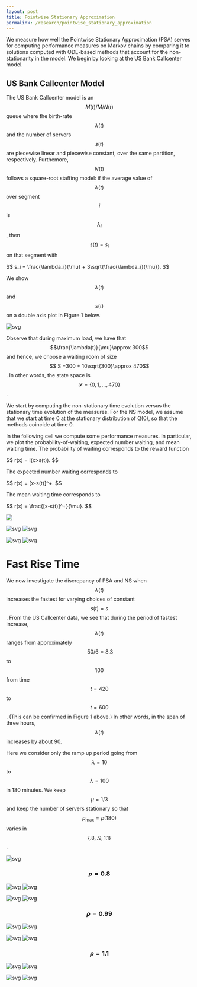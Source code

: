 ```yaml
---
layout: post
title: Pointwise Stationary Approximation
permalink: /research/pointwise_stationary_approximation
---
```



We measure how well the Pointwise Stationary Approximation (PSA) serves for computing performance measures on Markov chains by comparing it to solutions computed with ODE-based methods that account for the non-stationarity in the model. We begin by looking at the US Bank Callcenter model. 

## US Bank Callcenter Model


The US Bank Callcenter model is an $$M(t)/M/N(t)$$ queue where the birth-rate $$\lambda(t)$$ and the number of servers $$s(t)$$ are piecewise linear and piecewise constant, over the same partition, respectively. Furthemore, $$N(t)$$ follows a square-root staffing model: if the average value of $$\lambda(t)$$ over segment $$i$$ is $$\lambda_i$$, then $$s(t)=s_i$$ on that segment with


<p>
$$
s_i  = \frac{\lambda_i}{\mu} + 3\sqrt{\frac{\lambda_i}{\mu}}.
$$
</p>

We show $$\lambda(t)$$ and $$s(t)$$ on a double axis plot in Figure 1 below.

![svg](/files/Research/Pointwise_Stationary_Approximation/lambda.svg)



Observe that during maximum load, we have that $$\frac{\lambda(t)}{\mu}\approx 300$$ and hence, we choose a waiting room of size $$ S =300 + 10\sqrt{300}\approx 470$$. In other words, the state space is $$\mathcal{S} = \{0,1,...,470\}$$.



We start by computing the non-stationary time evolution versus the stationary time evolution of the measures. For the NS model, we assume that we start at time 0 at the stationary distribution of Q(0), so that the methods coincide at time 0. 

In the following cell we compute some performance measures. In particular, we plot the probability-of-waiting, expected number waiting, and mean waiting time. The probability of waiting corresponds to the reward function

<p>
$$
r(x) = I(x>s(t)).
$$
</p>

The expected number waiting corresponds to
<p>
$$
r(x) = [x-s(t)]^+.
$$
</p>

The mean waiting time corresponds to

<p>
$$
r(x) = \frac{[x-s(t)]^+}{\mu}.
$$
</p>




<img src="/files/Research/Pointwise_Stationary_Approximation/US_Bank.gif" />



![svg](/files/Research/Pointwise_Stationary_Approximation/prob_values.svg)
![svg](/files/Research/Pointwise_Stationary_Approximation/prob_rel_error.svg)


![svg](/files/Research/Pointwise_Stationary_Approximation/exp_wait_values.svg)
![svg](/files/Research/Pointwise_Stationary_Approximation/exp_wait_rel_error.svg)


# Fast Rise Time

We now investigate the discrepancy of PSA and NS when $$\lambda(t)$$ increases the fastest for varying choices of constant $$s(t)=s$$. From the US Callcenter data, we see that during the period of fastest increase, $$\lambda(t)$$ ranges from approximately $$~50/6 = 8.3$$ to $$100$$ from time $$t=420$$ to $$t=600$$. (This can be confirmed in Figure 1 above.) In other words, in the span of three hours, $$\lambda(t)$$ increases by about 90. 

Here we consider only the ramp up period going from $$\lambda=10$$ to $$\lambda =100$$ in 180 minutes. We keep $$\mu=1/3$$ and keep the number of servers stationary so that $$\rho_{\max} = \rho(180)$$ varies in $$\{.8,.9,1.1\}$$. 







![svg](/files/Research/Pointwise_Stationary_Approximation/fast_rise_segment.svg)



### $$\rho=0.8$$ 

![svg](/files/Research/Pointwise_Stationary_Approximation/fast_rise_prob_values_.8.svg)
![svg](/files/Research/Pointwise_Stationary_Approximation/fast_rise_prob_rel_error_.8.svg)


![svg](/files/Research/Pointwise_Stationary_Approximation/fast_rise_exp_wait_values_.8.svg)
![svg](/files/Research/Pointwise_Stationary_Approximation/fast_rise_exp_wait_rel_error_.8.svg)


### $$\rho=0.99$$ 
![svg](/files/Research/Pointwise_Stationary_Approximation/fast_rise_prob_values_.99.svg)
![svg](/files/Research/Pointwise_Stationary_Approximation/fast_rise_prob_rel_error_.99.svg)


![svg](/files/Research/Pointwise_Stationary_Approximation/fast_rise_exp_wait_values_.99.svg)
![svg](/files/Research/Pointwise_Stationary_Approximation/fast_rise_exp_wait_rel_error_.99.svg)




### $$\rho=1.1$$ 
![svg](/files/Research/Pointwise_Stationary_Approximation/fast_rise_prob_values_1.1.svg)
![svg](/files/Research/Pointwise_Stationary_Approximation/fast_rise_prob_rel_error_1.1.svg)


![svg](/files/Research/Pointwise_Stationary_Approximation/fast_rise_exp_wait_values_1.1.svg)
![svg](/files/Research/Pointwise_Stationary_Approximation/fast_rise_exp_wait_rel_error_1.1.svg)


